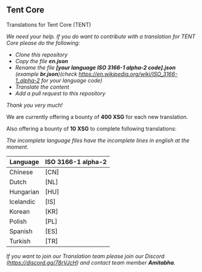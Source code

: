## Tent Core
Translations for Tent Core (TENT)

_We need your help. If you do want to contribute with a translation for TENT Core please do the following:_
* _Clone this repository_
* _Copy the file **en.json**_
* _Rename the file **[your language ISO 3166-1 alpha-2 code].json** (example **br.json**)(check https://en.wikipedia.org/wiki/ISO_3166-1_alpha-2 for your language code)_
* _Translate the content_
* _Add a pull request to this repository_

_Thank you very much!_

We are currently offering a bounty of **400 XSG** for each new translation.

Also offering a bounty of **10 XSG** to complete following translations:

_The incomplete language files have the incomplete lines in *english* at the moment._

| Language | ISO 3166-1 alpha-2 |
| --- | --- |
| Chinese | [CN] |
| Dutch | [NL] |
| Hungarian | [HU] |
| Icelandic | [IS] |
| Korean | [KR] |
| Polish | [PL] |
| Spanish | [ES] |
| Turkish | [TR] |


_If you want to join our Translation team please join our Discord (https://discord.gg/78rVJcH) and contact team member **Amitabha**._
